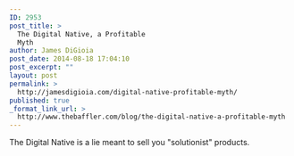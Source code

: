 ```yaml
---
ID: 2953
post_title: >
  The Digital Native, a Profitable
  Myth
author: James DiGioia
post_date: 2014-08-18 17:04:10
post_excerpt: ""
layout: post
permalink: >
  http://jamesdigioia.com/digital-native-profitable-myth/
published: true
_format_link_url: >
  http://www.thebaffler.com/blog/the-digital-native-a-profitable-myth
---
```

The Digital Native is a lie meant to sell you "solutionist" products.